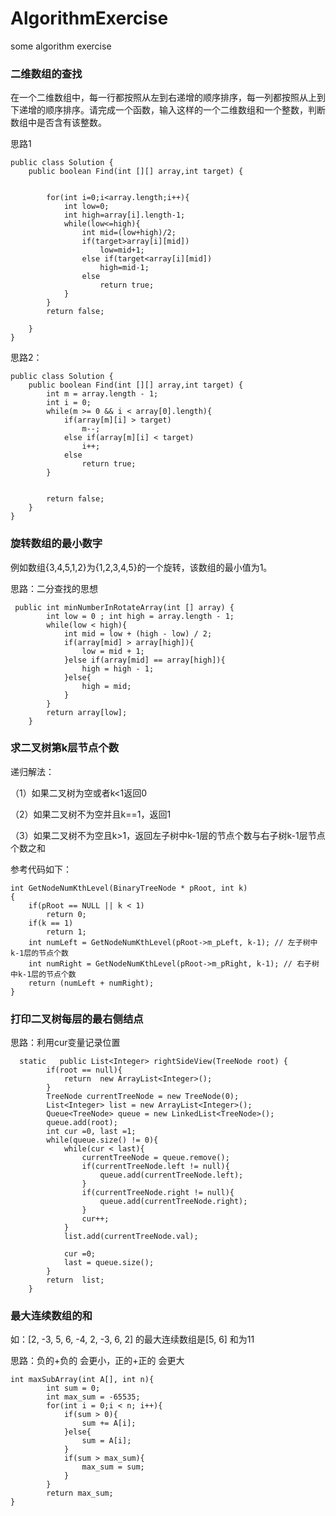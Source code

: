 # AlgorithmExercise
some algorithm exercise

### 二维数组的查找
在一个二维数组中，每一行都按照从左到右递增的顺序排序，每一列都按照从上到下递增的顺序排序。请完成一个函数，输入这样的一个二维数组和一个整数，判断数组中是否含有该整数。
 
思路1
 
```
public class Solution {
    public boolean Find(int [][] array,int target) {


        for(int i=0;i<array.length;i++){
            int low=0;
            int high=array[i].length-1;
            while(low<=high){
                int mid=(low+high)/2;
                if(target>array[i][mid])
                    low=mid+1;
                else if(target<array[i][mid])
                    high=mid-1;
                else
                    return true;
            }
        }
        return false;

    }
}
```
思路2：

```
public class Solution {
    public boolean Find(int [][] array,int target) {
        int m = array.length - 1;
        int i = 0;
        while(m >= 0 && i < array[0].length){
            if(array[m][i] > target)
                m--;
            else if(array[m][i] < target)
                i++;
            else
                return true;
        }


        return false;
    }
}
```

### 旋转数组的最小数字
例如数组{3,4,5,1,2}为{1,2,3,4,5}的一个旋转，该数组的最小值为1。 
 
思路：二分查找的思想
 
```
 public int minNumberInRotateArray(int [] array) {
        int low = 0 ; int high = array.length - 1;   
        while(low < high){
            int mid = low + (high - low) / 2;        
            if(array[mid] > array[high]){
                low = mid + 1;
            }else if(array[mid] == array[high]){
                high = high - 1;
            }else{
                high = mid;
            }   
        }
        return array[low];
    }
```
### 求二叉树第k层节点个数
递归解法：
 
（1）如果二叉树为空或者k<1返回0
 
（2）如果二叉树不为空并且k==1，返回1
 
（3）如果二叉树不为空且k>1，返回左子树中k-1层的节点个数与右子树k-1层节点个数之和
 
参考代码如下：
```
int GetNodeNumKthLevel(BinaryTreeNode * pRoot, int k)  
{  
    if(pRoot == NULL || k < 1)  
        return 0;  
    if(k == 1)  
        return 1;  
    int numLeft = GetNodeNumKthLevel(pRoot->m_pLeft, k-1); // 左子树中k-1层的节点个数  
    int numRight = GetNodeNumKthLevel(pRoot->m_pRight, k-1); // 右子树中k-1层的节点个数  
    return (numLeft + numRight);  
}
```

### 打印二叉树每层的最右侧结点

思路：利用cur变量记录位置

```
  static   public List<Integer> rightSideView(TreeNode root) {  
        if(root == null){  
            return  new ArrayList<Integer>();  
        }  
        TreeNode currentTreeNode = new TreeNode(0);  
        List<Integer> list = new ArrayList<Integer>();  
        Queue<TreeNode> queue = new LinkedList<TreeNode>();  
        queue.add(root);  
        int cur =0, last =1;  
        while(queue.size() != 0){  
            while(cur < last){  
                currentTreeNode = queue.remove();  
                if(currentTreeNode.left != null){  
                    queue.add(currentTreeNode.left);  
                }  
                if(currentTreeNode.right != null){  
                    queue.add(currentTreeNode.right);  
                }  
                cur++;  
            }  
            list.add(currentTreeNode.val);  
  
            cur =0;  
            last = queue.size();  
        }  
        return  list;  
    } 
```

### 最大连续数组的和

如：[2, -3, 5, 6, -4, 2, -3, 6, 2] 的最大连续数组是[5, 6] 和为11

思路：负的+负的 会更小，正的+正的 会更大

```
int maxSubArray(int A[], int n){
        int sum = 0;
        int max_sum = -65535;
        for(int i = 0;i < n; i++){
            if(sum > 0){
                sum += A[i];
            }else{
                sum = A[i];
            }
            if(sum > max_sum){
                max_sum = sum;
            }
        }
        return max_sum;
}
```
